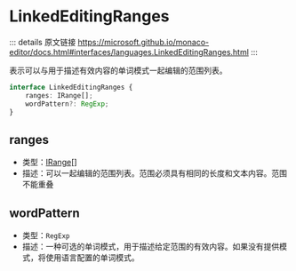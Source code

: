 # LinkedEditingRanges
        
::: details 原文链接
https://microsoft.github.io/monaco-editor/docs.html#interfaces/languages.LinkedEditingRanges.html
:::

表示可以与用于描述有效内容的单词模式一起编辑的范围列表。

```ts
interface LinkedEditingRanges {
    ranges: IRange[];
    wordPattern?: RegExp;
}
```

## ranges
- 类型：[IRange](/api/IRange.md)[]
- 描述：可以一起编辑的范围列表。范围必须具有相同的长度和文本内容。范围不能重叠
## wordPattern
- 类型：`RegExp`
- 描述：一种可选的单词模式，用于描述给定范围的有效内容。如果没有提供模式，将使用语言配置的单词模式。